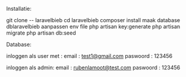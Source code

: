 Installatie:

git clone -- laravelbieb
cd laravelbieb
composer install
maak database dblaravelbieb
aanpassen env file
php artisan key:generate
php artisan migrate
php artisan db:seed

Database:

inloggen als user met :
email : test1@gmail.com
paswoord : 123456

inloggen als admin:
email : rubenlamoot@test.com
paswoord : 123456



